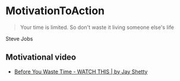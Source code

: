 # MotivationToAction

>Your time is limited. So don't waste it living someone else's life

Steve Jobs

## Motivational video
  * [Before You Waste Time - WATCH THIS | by Jay Shetty](https://www.youtube.com/watch?v=vPaS85IA6oY)